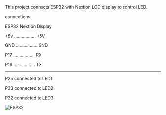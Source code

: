 


This project connects ESP32 with Nextion LCD display to control LED.



connections:


ESP32                Nextion Display


+5v ................. +5V

GND ................. GND

P17 ................. RX

P16 ................. TX



************************************************


P25 connected to LED1

P33 connected to LED2

P32 connected to LED3




![ESP32](https://user-images.githubusercontent.com/78633686/117057562-36dc1200-ad3b-11eb-8104-5c8dfea6fe0f.jpeg)


